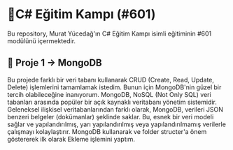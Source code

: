# :gem:C# Eğitim Kampı (#601)
Bu repository, Murat Yücedağ'ın C# Eğitim Kampı isimli eğitiminin #601 modülünü içermektedir.

## :pushpin: Proje 1 -> MongoDB
Bu projede farklı bir veri tabanı kullanarak CRUD (Create, Read, Update, Delete) işlemlerini tamamlamak istedim. Bunun için MongoDB'nin güzel bir tercih olabileceğine inanıyorum. MongoDB, NoSQL (Not Only SQL) veri tabanları arasında popüler bir açık kaynaklı veritabanı yönetim sistemidir. Geleneksel ilişkisel veritabanlarından farklı olarak, MongoDB, verileri JSON benzeri belgeler (dokümanlar) şeklinde saklar. Bu, esnek bir veri modeli sağlar ve yapılandırılmış, yarı yapılandırılmış veya yapılandırılmamış verilerle çalışmayı kolaylaştırır. MongoDB kullanarak ve folder structer'a önem göstererek ilk olarak Ekleme işlemini yaptım.
